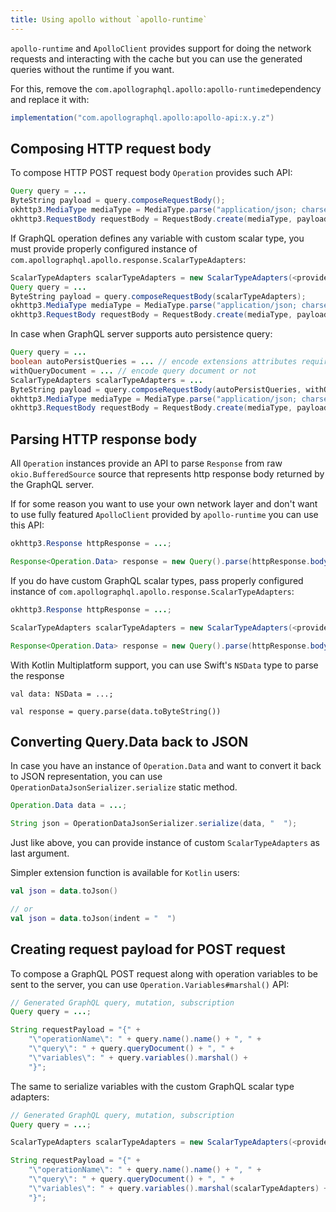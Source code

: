```yaml
---
title: Using apollo without `apollo-runtime` 
---
```


`apollo-runtime` and `ApolloClient` provides support for doing the network requests and interacting with the cache but you can use the generated queries without the runtime if you want.

For this, remove the `com.apollographql.apollo:apollo-runtime`dependency and replace it with:

```kotlin:title=build.gradle
implementation("com.apollographql.apollo:apollo-api:x.y.z")
```

## Composing HTTP request body

To compose HTTP POST request body `Operation` provides such API:

```java
Query query = ...
ByteString payload = query.composeRequestBody();
okhttp3.MediaType mediaType = MediaType.parse("application/json; charset=utf-8");
okhttp3.RequestBody requestBody = RequestBody.create(mediaType, payload);
```

If GraphQL operation defines any variable with custom scalar type, you must provide properly configured instance of
`com.apollographql.apollo.response.ScalarTypeAdapters`:

```java
ScalarTypeAdapters scalarTypeAdapters = new ScalarTypeAdapters(<provide your custom scalar type adapters>);
Query query = ...
ByteString payload = query.composeRequestBody(scalarTypeAdapters);
okhttp3.MediaType mediaType = MediaType.parse("application/json; charset=utf-8");
okhttp3.RequestBody requestBody = RequestBody.create(mediaType, payload);
```

In case when GraphQL server supports auto persistence query:

```java
Query query = ...
boolean autoPersistQueries = ... // encode extensions attributes required by query auto persistence or not
withQueryDocument = ... // encode query document or not
ScalarTypeAdapters scalarTypeAdapters = ...
ByteString payload = query.composeRequestBody(autoPersistQueries, withQueryDocument, scalarTypeAdapters);
okhttp3.MediaType mediaType = MediaType.parse("application/json; charset=utf-8");
okhttp3.RequestBody requestBody = RequestBody.create(mediaType, payload);
```

## Parsing HTTP response body

All `Operation` instances provide an API to parse `Response` from raw `okio.BufferedSource` source that represents http response body
returned by the GraphQL server.

If for some reason you want to use your own network layer and don't want to use fully featured `ApolloClient` provided by `apollo-runtime`
you can use this API:

```java
okhttp3.Response httpResponse = ...;

Response<Operation.Data> response = new Query().parse(httpResponse.body().source());
```

If you do have custom GraphQL scalar types, pass properly configured instance of `com.apollographql.apollo.response.ScalarTypeAdapters`:

```java
okhttp3.Response httpResponse = ...;

ScalarTypeAdapters scalarTypeAdapters = new ScalarTypeAdapters(<provide your custom scalar type adapters>);

Response<Operation.Data> response = new Query().parse(httpResponse.body().source(), scalarTypeAdapters);
```        

With Kotlin Multiplatform support, you can use Swift's `NSData` type to parse the response

```kotlin:title=Kotlin-Common
val data: NSData = ...;

val response = query.parse(data.toByteString())
``` 

## Converting Query.Data back to JSON

In case you have an instance of `Operation.Data` and want to convert it back to JSON representation, you can use
`OperationDataJsonSerializer.serialize` static method.

```java
Operation.Data data = ...;

String json = OperationDataJsonSerializer.serialize(data, "  ");
```

Just like above, you can provide instance of custom `ScalarTypeAdapters` as last argument.

Simpler extension function is available for `Kotlin` users:
```kotlin
val json = data.toJson()

// or
val json = data.toJson(indent = "  ")
```

## Creating request payload for POST request

To compose a GraphQL POST request along with operation variables to be sent to the server, you can use `Operation.Variables#marshal()` API: 

```java
// Generated GraphQL query, mutation, subscription
Query query = ...;

String requestPayload = "{" +
    "\"operationName\": " + query.name().name() + ", " +
    "\"query\": " + query.queryDocument() + ", " +
    "\"variables\": " + query.variables().marshal() +
    "}";
```

The same to serialize variables with the custom GraphQL scalar type adapters:

```java
// Generated GraphQL query, mutation, subscription
Query query = ...;

ScalarTypeAdapters scalarTypeAdapters = new ScalarTypeAdapters(<provide your custom scalar type adapters>);

String requestPayload = "{" +
    "\"operationName\": " + query.name().name() + ", " +
    "\"query\": " + query.queryDocument() + ", " +
    "\"variables\": " + query.variables().marshal(scalarTypeAdapters) +
    "}";
```

